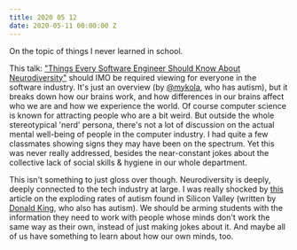 ```yaml
---
title: 2020 05 12
date: 2020-05-11 00:00:00 Z
---
```


On the topic of things I never learned in school.

This talk: ["Things Every Software Engineer Should Know About Neurodiversity"](https://egghead.io/lessons/egghead-things-you-should-know-about-neurodiversity) should IMO be required viewing for everyone in the software industry. It's just an overview (by [@mykola](https://twitter.com/mykola), who has autism), but it breaks down how our brains work, and how differences in our brains affect who we are and how we experience the world. Of course computer science is known for attracting people who are a bit weird. But outside the whole stereotypical 'nerd' persona, there's not a lot of discussion on the actual mental well-being of people in the computer industry. I had quite a few classmates showing signs they may have been on the spectrum. Yet this was never really addressed, besides the near-constant jokes about the collective lack of social skills & hygiene in our whole department. 

This isn't something to just gloss over though. Neurodiversity is deeply, deeply connected to the tech industry at large. I was really shocked by [this](https://code.likeagirl.io/silicon-valleys-neurodiversity-problem-409db2d77dd2) article on the exploding rates of autism found in Silicon Valley (written by [Donald King](https://twitter.com/dlkingauthor), who also has autism). We should be arming students with the information they need to work with people whose minds don't work the same way as their own, instead of just making jokes about it. And maybe all of us have something to learn about how our own minds, too.